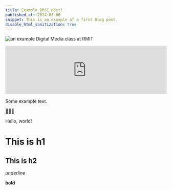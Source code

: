 ```yaml
---
title: Example DMS1 post!
published_at: 2024-03-06
snippet: This is an example of a first blog post.
disable_html_sanitization: true
---
```


![an example Digital Media class at RMIT](/w01s1/dms1_pfp.png)

<iframe width="100%" src="https://www.youtube.com/embed/lP26UCnoH9s?si=97-l4k7MAp5WcMhh" title="YouTube video player" frameborder="0" allow="accelerometer; autoplay; clipboard-write; encrypted-media; gyroscope; picture-in-picture; web-share" allowfullscreen></iframe>

Some example text.

🤯🤯🤯

Hello, world!

# This is h1

## This is h2

_underline_

**bold**
